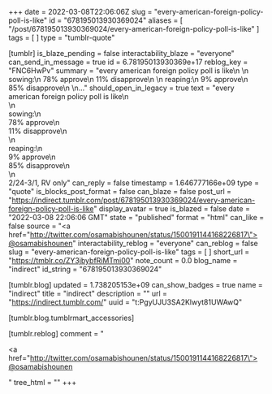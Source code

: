 +++
date = 2022-03-08T22:06:06Z
slug = "every-american-foreign-policy-poll-is-like"
id = "678195013930369024"
aliases = [ "/post/678195013930369024/every-american-foreign-policy-poll-is-like" ]
tags = [ ]
type = "tumblr-quote"

[tumblr]
is_blaze_pending = false
interactability_blaze = "everyone"
can_send_in_message = true
id = 6.78195013930369e+17
reblog_key = "FNC6HwPv"
summary = "every american foreign policy poll is like\n \n sowing:\n 78% approve\n 11% disapprove\n \n reaping:\n 9% approve\n 85% disapprove\n \n..."
should_open_in_legacy = true
text = "every american foreign policy poll is like\n<br/>\n<br/>sowing:\n<br/>78% approve\n<br/>11% disapprove\n<br/>\n<br/>reaping:\n<br/>9% approve\n<br/>85% disapprove\n<br/>\n<br/>2/24-3/1, RV only"
can_reply = false
timestamp = 1.646777166e+09
type = "quote"
is_blocks_post_format = false
can_blaze = false
post_url = "https://indirect.tumblr.com/post/678195013930369024/every-american-foreign-policy-poll-is-like"
display_avatar = true
is_blazed = false
date = "2022-03-08 22:06:06 GMT"
state = "published"
format = "html"
can_like = false
source = "<a href=\"http://twitter.com/osamabishounen/status/1500191144168226817\">@osamabishounen</a>"
interactability_reblog = "everyone"
can_reblog = false
slug = "every-american-foreign-policy-poll-is-like"
tags = [ ]
short_url = "https://tmblr.co/ZY3jbybfRiMTmi00"
note_count = 0.0
blog_name = "indirect"
id_string = "678195013930369024"

[tumblr.blog]
updated = 1.738205153e+09
can_show_badges = true
name = "indirect"
title = "indirect"
description = ""
url = "https://indirect.tumblr.com/"
uuid = "t:PgyUJU3SA2Klwyt81UWAwQ"

[tumblr.blog.tumblrmart_accessories]

[tumblr.reblog]
comment = "<p><a href=\"http://twitter.com/osamabishounen/status/1500191144168226817\">@osamabishounen</a></p>"
tree_html = ""
+++
